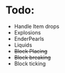 # Todo:
 - Handle Item drops
 - Explosions
 - EnderPearls
 - Liquids
 - ~~Block Placing~~
 - ~~Block breaking~~
 - Block ticking